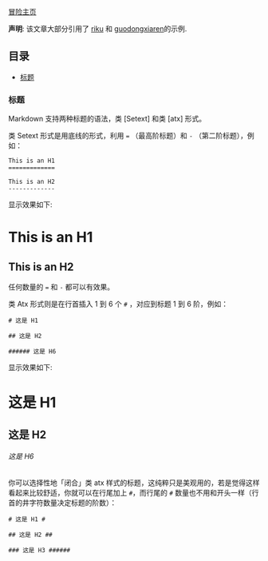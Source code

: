 [冒险主页][src]

**声明**: 该文章大部分引用了 [riku][src1] 和 [guodongxiaren][src2]的示例.

  [src]: https://github.com/TwilightTian/adventure
  [src1]: https://github.com/riku/Markdown-Syntax-CN/blob/master/syntax.md
  [src2]: https://github.com/guodongxiaren/README/blob/master/README.md


## 目录
  * [标题](#标题)
  
### 标题
Markdown 支持两种标题的语法，类 [Setext] 和类 [atx] 形式。

类 Setext 形式是用底线的形式，利用 `=` （最高阶标题）和 `-` （第二阶标题），例如：

    This is an H1
    =============

    This is an H2
    -------------
    
显示效果如下:

   This is an H1
   =============

   This is an H2
   -------------

任何数量的 `=` 和 `-` 都可以有效果。


类 Atx 形式则是在行首插入 1 到 6 个 `#` ，对应到标题 1 到 6 阶，例如：

    # 这是 H1

    ## 这是 H2

    ###### 这是 H6

显示效果如下:

   # 这是 H1

   ## 这是 H2

   ###### 这是 H6

你可以选择性地「闭合」类 atx 样式的标题，这纯粹只是美观用的，若是觉得这样看起来比较舒适，你就可以在行尾加上 `#`，而行尾的 `#` 数量也不用和开头一样（行首的井字符数量决定标题的阶数）：

    # 这是 H1 #

    ## 这是 H2 ##

    ### 这是 H3 ######
